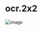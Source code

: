 # ocr.2x2

![image](https://github.com/thegreatartem/ocr.2x2/assets/39244593/566a0373-e536-4a03-8b48-333b5f7293b7)

